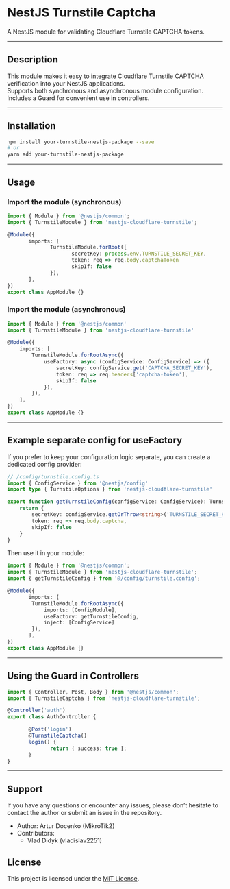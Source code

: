 # NestJS Turnstile Captcha

A NestJS module for validating Cloudflare Turnstile CAPTCHA tokens.

---

## Description

This module makes it easy to integrate Cloudflare Turnstile CAPTCHA verification into your NestJS applications.  
Supports both synchronous and asynchronous module configuration. Includes a Guard for convenient use in controllers.

---

## Installation

```bash
npm install your-turnstile-nestjs-package --save
# or
yarn add your-turnstile-nestjs-package
```

---

## Usage

### Import the module (synchronous)

```typescript
import { Module } from '@nestjs/common';
import { TurnstileModule } from 'nestjs-cloudflare-turnstile';

@Module({
       imports: [
              TurnstileModule.forRoot({
                     secretKey: process.env.TURNSTILE_SECRET_KEY,
                     token: req => req.body.captchaToken
                     skipIf: false
              }),
       ],
})
export class AppModule {}
```

### Import the module (asynchronous)

```typescript
import { Module } from '@nestjs/common'
import { TurnstileModule } from 'nestjs-cloudflare-turnstile'

@Module({
	imports: [
		TurnstileModule.forRootAsync({
			useFactory: async (configService: ConfigService) => ({
				secretKey: configService.get('CAPTCHA_SECRET_KEY'),
				token: req => req.headers['captcha-token'],
				skipIf: false
			}),
		}),
	],
})
export class AppModule {}
```

---

## Example separate config for useFactory

If you prefer to keep your configuration logic separate, you can create a dedicated config provider:

```typescript
// /config/turnstile.config.ts
import { ConfigService } from '@nestjs/config'
import type { TurnstileOptions } from 'nestjs-cloudflare-turnstile'

export function getTurnstileConfig(configService: ConfigService): TurnstileOptions {
	return {
		secretKey: configService.getOrThrow<string>('TURNSTILE_SECRET_KEY'),
		token: req => req.body.captcha,
		skipIf: false
	}
}
```

Then use it in your module:

```typescript
import { Module } from '@nestjs/common';
import { TurnstileModule } from 'nestjs-cloudflare-turnstile';
import { getTurnstileConfig } from '@/config/turnstile.config';

@Module({
       imports: [
		TurnstileModule.forRootAsync({
			imports: [ConfigModule],
			useFactory: getTurnstileConfig,
			inject: [ConfigService]
		}),
       ],
})
export class AppModule {}
```

---

## Using the Guard in Controllers

```typescript
import { Controller, Post, Body } from '@nestjs/common';
import { TurnstileCaptcha } from 'nestjs-cloudflare-turnstile';

@Controller('auth')
export class AuthController {

       @Post('login')
       @TurnstileCaptcha()
       login() {
              return { success: true };
       }
}
```

---

## Support

If you have any questions or encounter any issues, please don’t hesitate to contact the author or submit an issue in the repository.

- Author: Artur Docenko (MikroTik2)
- Contributors:
  - Vlad Didyk (vladislav2251)

## License

This project is licensed under the [MIT License](LICENSE).